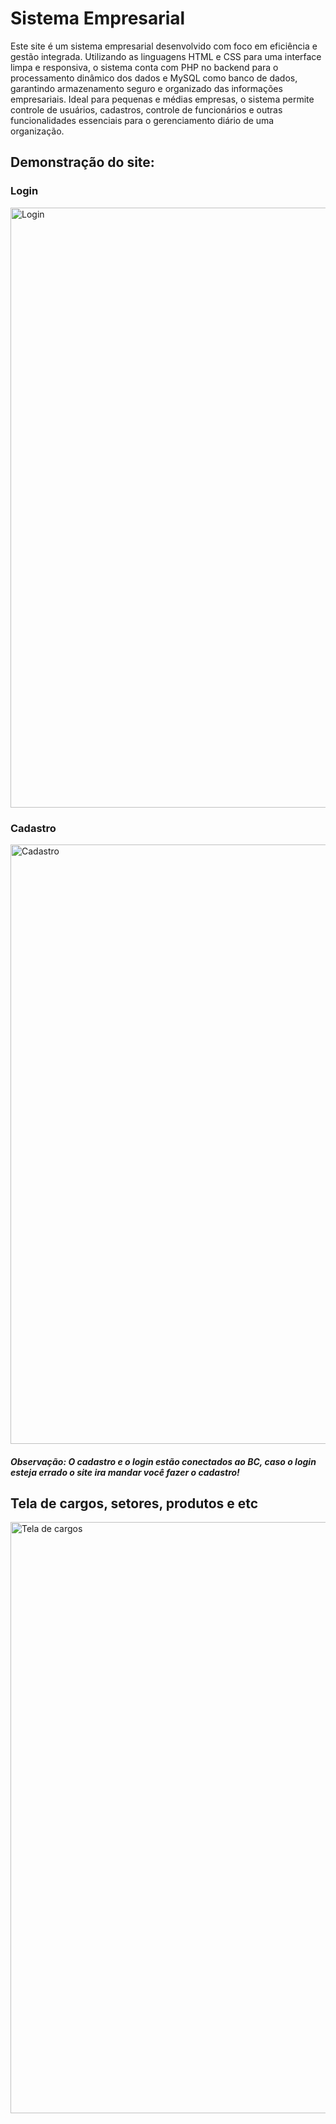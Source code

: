 # Sistema Empresarial

Este site é um sistema empresarial desenvolvido com foco em eficiência e gestão integrada. Utilizando as linguagens HTML e CSS para uma interface limpa e responsiva, o sistema conta com PHP no backend para o processamento dinâmico dos dados e MySQL como banco de dados, garantindo armazenamento seguro e organizado das informações empresariais. Ideal para pequenas e médias empresas, o sistema permite controle de usuários, cadastros, controle de funcionários e outras funcionalidades essenciais para o gerenciamento diário de uma organização.

## Demonstração do site:

### Login

<img width="960" alt="Login" src="https://github.com/user-attachments/assets/83d6fd0a-e8f0-4370-b6d5-15b8f83fcfa7" />

### Cadastro

<img width="959" alt="Cadastro" src="https://github.com/user-attachments/assets/6e6f3ce4-462f-4c0e-8ba1-da4680807101" />

##### Observação: O cadastro e o login estão conectados ao BC, caso o login esteja errado o site ira mandar você fazer o cadastro!

## Tela de cargos, setores, produtos e etc

<img width="946" alt="Tela de cargos" src="https://github.com/user-attachments/assets/dc1c4c0c-fd6c-4126-beb2-bb74be6f691d" />






